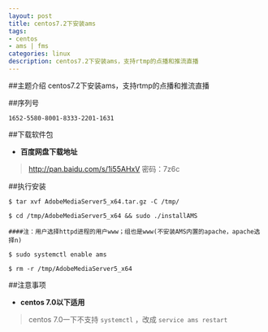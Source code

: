 ```yaml
---
layout: post
title: centos7.2下安装ams
tags:
- centos
- ams | fms
categories: linux
description: centos7.2下安装ams，支持rtmp的点播和推流直播
---
```

##主题介绍
centos7.2下安装ams，支持rtmp的点播和推流直播

<!-- more -->
##序列号
```
1652-5580-8001-8333-2201-1631
```
##下载软件包
- **百度网盘下载地址**
>http://pan.baidu.com/s/1i55AHxV   密码：7z6c

##执行安装
```
$ tar xvf AdobeMediaServer5_x64.tar.gz -C /tmp/

$ cd /tmp/AdobeMediaServer5_x64 && sudo ./installAMS

####注：用户选择httpd进程的用户www；组也是www(不安装AMS内置的apache，apache选择n)

$ sudo systemctl enable ams

$ rm -r /tmp/AdobeMediaServer5_x64
```

##注意事项
- **centos 7.0以下适用**
>centos 7.0一下不支持 `systemctl` ，改成 `service ams restart`